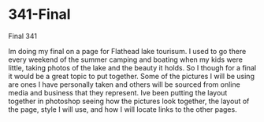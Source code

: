 # 341-Final
Final 341


Im doing my final on a page for Flathead lake tourisum.  I used to go there every weekend of the summer camping and boating
when my kids were little, taking photos of the lake and the beauty it holds.  So I though for a final it would be 
a great topic to put together. Some of the pictures I will be using are ones I have personally taken and others will
be sourced from online media and business that they represent.  Ive been putting the layout together in photoshop
seeing how the pictures look together, the layout of the page, style I will use, and how I will locate links to 
the other pages. 
